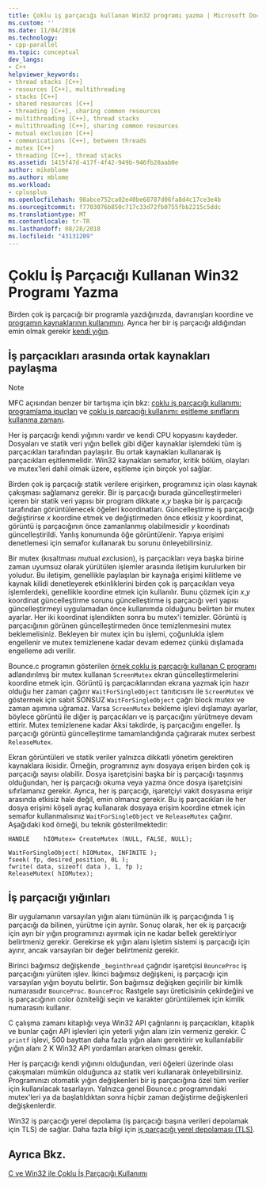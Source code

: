 ```yaml
---
title: Çoklu iş parçacığı kullanan Win32 programı yazma | Microsoft Docs
ms.custom: ''
ms.date: 11/04/2016
ms.technology:
- cpp-parallel
ms.topic: conceptual
dev_langs:
- C++
helpviewer_keywords:
- thread stacks [C++]
- resources [C++], multithreading
- stacks [C++]
- shared resources [C++]
- threading [C++], sharing common resources
- multithreading [C++], thread stacks
- multithreading [C++], sharing common resources
- mutual exclusion [C++]
- communications [C++], between threads
- mutex [C++]
- threading [C++], thread stacks
ms.assetid: 1415f47d-417f-4f42-949b-946fb28aab0e
author: mikeblome
ms.author: mblome
ms.workload:
- cplusplus
ms.openlocfilehash: 98abce752ca02e40be68787d06fa8d4c17ce3e4b
ms.sourcegitcommit: f7703076b850c717c33d72fb0755fbb2215c5ddc
ms.translationtype: MT
ms.contentlocale: tr-TR
ms.lasthandoff: 08/28/2018
ms.locfileid: "43131209"
---
```

# <a name="writing-a-multithreaded-win32-program"></a>Çoklu İş Parçacığı Kullanan Win32 Programı Yazma
Birden çok iş parçacığı bir programla yazdığınızda, davranışları koordine ve [programın kaynaklarının kullanımını](#_core_sharing_common_resources_between_threads). Ayrıca her bir iş parçacığı aldığından emin olmak gerekir [kendi yığın](#_core_thread_stacks).  
  
##  <a name="_core_sharing_common_resources_between_threads"></a> İş parçacıkları arasında ortak kaynakları paylaşma  
  
> [!NOTE]
>  MFC açısından benzer bir tartışma için bkz: [çoklu iş parçacığı kullanımı: programlama ipuçları](multithreading-programming-tips.md) ve [çoklu iş parçacığı kullanımı: eşitleme sınıflarını kullanma zamanı](multithreading-when-to-use-the-synchronization-classes.md).  
  
Her iş parçacığı kendi yığınını vardır ve kendi CPU kopyasını kaydeder. Dosyaları ve statik veri yığın bellek gibi diğer kaynaklar işlemdeki tüm iş parçacıkları tarafından paylaşılır. Bu ortak kaynakları kullanarak iş parçacıkları eşitlenmelidir. Win32 kaynakları semafor, kritik bölüm, olayları ve mutex'leri dahil olmak üzere, eşitleme için birçok yol sağlar.  
  
Birden çok iş parçacığı statik verilere erişirken, programınız için olası kaynak çakışması sağlamanız gerekir. Bir iş parçacığı burada güncelleştirmeleri içeren bir statik veri yapısı bir program dikkate *x*,*y* başka bir iş parçacığı tarafından görüntülenecek öğeleri koordinatları. Güncelleştirme iş parçacığı değiştirirse *x* koordine etmek ve değiştirmeden önce etkisiz *y* koordinat, görüntü iş parçacığının önce zamanlanmış olabilmesidir *y* koordinatı güncelleştirildi. Yanlış konumunda öğe görüntülenir. Yapıya erişimi denetlemesi için semafor kullanarak bu sorunu önleyebilirsiniz.  
  
Bir mutex (kısaltması *mut*ual *ex*clusion), iş parçacıkları veya başka birine zaman uyumsuz olarak yürütülen işlemler arasında iletişim kurulurken bir yoludur. Bu iletişim, genellikle paylaşılan bir kaynağa erişimi kilitleme ve kaynak kilidi denetleyerek etkinliklerini birden çok iş parçacıkları veya işlemlerdeki, genellikle koordine etmek için kullanılır. Bunu çözmek için *x*,*y* koordinat güncelleştirme sorunu güncelleştirme iş parçacığı veri yapısı güncelleştirmeyi uygulamadan önce kullanımda olduğunu belirten bir mutex ayarlar. Her iki koordinat işlendikten sonra bu mutex'i temizler. Görüntü iş parçacığının görünen güncelleştirmeden önce temizlenmesini mutex beklemelisiniz. Bekleyen bir mutex için bu işlemi, çoğunlukla işlem engellenir ve mutex temizlenene kadar devam edemez çünkü dışlamada engelleme adı verilir.  
  
Bounce.c programın gösterilen [örnek çoklu iş parçacığı kullanan C programı](sample-multithread-c-program.md) adlandırılmış bir mutex kullanan `ScreenMutex` ekran güncelleştirmelerini koordine etmek için. Görüntü iş parçacıklarından ekrana yazmak için hazır olduğu her zaman çağırır `WaitForSingleObject` tanıtıcısını ile `ScreenMutex` ve göstermek için sabit SONSUZ `WaitForSingleObject` çağrı block mutex ve zaman aşımına uğramaz. Varsa `ScreenMutex` bekleme işlevi dışlamayı ayarlar, böylece görüntü ile diğer iş parçacıkları ve iş parçacığını yürütmeye devam ettirir. Mutex temizlenene kadar Aksi takdirde, iş parçacığını engeller. İş parçacığı görüntü güncelleştirme tamamlandığında çağırarak mutex serbest `ReleaseMutex`.  
  
Ekran görüntüleri ve statik veriler yalnızca dikkatli yönetim gerektiren kaynaklara ikisidir. Örneğin, programınız aynı dosyaya erişen birden çok iş parçacığı sayısı olabilir. Dosya işaretçisini başka bir iş parçacığı taşınmış olduğundan, her iş parçacığı okuma veya yazma önce dosya işaretçisini sıfırlamanız gerekir. Ayrıca, her iş parçacığı, işaretçiyi vakit dosyasına erişir arasında etkisiz hale değil, emin olmanız gerekir. Bu iş parçacıkları ile her dosya erişimi köşeli ayraç kullanarak dosyaya erişim koordine etmek için semafor kullanmalısınız `WaitForSingleObject` ve `ReleaseMutex` çağırır. Aşağıdaki kod örneği, bu teknik gösterilmektedir:  
  
```  
HANDLE    hIOMutex= CreateMutex (NULL, FALSE, NULL);  
  
WaitForSingleObject( hIOMutex, INFINITE );  
fseek( fp, desired_position, 0L );  
fwrite( data, sizeof( data ), 1, fp );  
ReleaseMutex( hIOMutex);  
```  
  
##  <a name="_core_thread_stacks"></a> İş parçacığı yığınları  
 
Bir uygulamanın varsayılan yığın alanı tümünün ilk iş parçacığında 1 iş parçacığı da bilinen, yürütme için ayrılır. Sonuç olarak, her ek iş parçacığı için ayrı bir yığın programınızı ayırmak için ne kadar bellek gerektiriyor belirtmeniz gerekir. Gerekirse ek yığın alanı işletim sistemi iş parçacığı için ayırır, ancak varsayılan bir değer belirtmeniz gerekir.  
  
Birinci bağımsız değişkende `_beginthread` çağrıdır işaretçisi `BounceProc` iş parçacığını yürüten işlev. İkinci bağımsız değişkeni, iş parçacığı için varsayılan yığın boyutu belirtir. Son bağımsız değişken geçirilir bir kimlik numarasıdır `BounceProc`. `BounceProc` Rastgele sayı üreticisinin çekirdeğini ve iş parçacığının color özniteliği seçin ve karakter görüntülemek için kimlik numarasını kullanır.  
  
C çalışma zamanı kitaplığı veya Win32 API çağrılarını iş parçacıkları, kitaplık ve bunlar çağrı API işlevleri için yeterli yığın alanı izin vermeniz gerekir. C `printf` işlevi, 500 bayttan daha fazla yığın alanı gerektirir ve kullanılabilir yığın alanı 2 K Win32 API yordamları ararken olması gerekir.  
  
Her iş parçacığı kendi yığınını olduğundan, veri öğeleri üzerinde olası çakışmaları mümkün olduğunca az statik veri kullanarak önleyebilirsiniz. Programınızı otomatik yığın değişkenleri bir iş parçacığına özel tüm veriler için kullanılacak tasarlayın. Yalnızca genel Bounce.c programındaki mutex'leri ya da başlatıldıktan sonra hiçbir zaman değiştirme değişkenleri değişkenlerdir.  
  
Win32 iş parçacığı yerel depolama (iş parçacığı başına verileri depolamak için TLS) de sağlar. Daha fazla bilgi için [iş parçacığı yerel depolaması (TLS)](thread-local-storage-tls.md).  
  
## <a name="see-also"></a>Ayrıca Bkz.  
 
[C ve Win32 ile Çoklu İş Parçacığı Kullanımı](multithreading-with-c-and-win32.md)